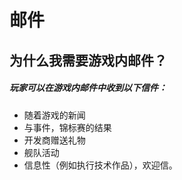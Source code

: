 # 邮件

## 为什么我需要游戏内邮件？
<h5>玩家可以在游戏内邮件中收到以下信件：</h5>

- 随着游戏的新闻
- 与事件，锦标赛的结果
- 开发商赠送礼物
- 舰队活动
- 信息性（例如执行技术作品），欢迎信。